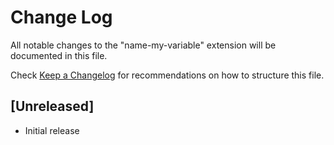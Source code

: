 # Change Log

All notable changes to the "name-my-variable" extension will be documented in this file.

Check [Keep a Changelog](http://keepachangelog.com/) for recommendations on how to structure this file.

## [Unreleased]

- Initial release